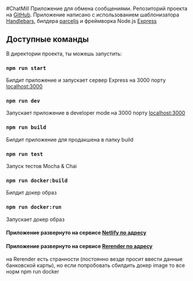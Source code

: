 #ChatMill
Приложение для обмена сообщениями. Репозиторий проекта на [GitHub](https://github.com/jdvarmy/ChatMill). 
Приложение написано с использованием шаблонизатора [Handlebars](https://handlebarsjs.com/), билдера [parceljs](https://parceljs.org/) и фреймворка Node.js [Express](https://expressjs.com/ru/)

## Доступные команды

В директории проекта, ты можешь запустить:

### `npm run start`
Билдит приложение и запускает сервер Express на 3000 порту [localhost:3000](localhost:3000)

### `npm run dev`
Запускает приложение в developer mode на 3000 порту  [localhost:3000](localhost:3000)

### `npm run build`
Билдит приложение для продакшена в папку build

### `npm run test`
Запуск тестов Mocha & Chai

### `npm run docker:build`
Билдит докер образ

### `npm run docker:run`
Запускает докер образ


#### Приложение развернуто на сервисе [Netlify по адресу](https://magnificent-kelpie-71b787.netlify.app)
#### Приложение развернуто на сервисе [Rerender по адресу](https://chat-ovsf.onrender.com/)
на Rerender есть странности (постоянно везде просит ввести данные банковской карты), но если попробовать сбилдить докер image то все норм npm run docker